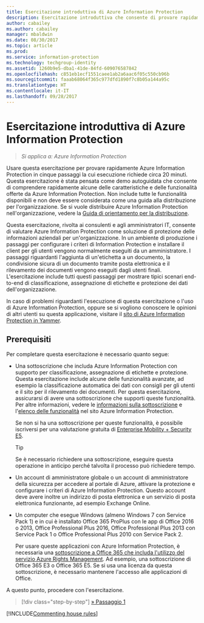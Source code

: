 ```yaml
---
title: Esercitazione introduttiva di Azure Information Protection
description: Esercitazione introduttiva che consente di provare rapidamente Microsoft Azure Information Protection nell'organizzazione. L'esecuzione dell'esercitazione richiede circa 20 minuti.
author: cabailey
ms.author: cabailey
manager: mbaldwin
ms.date: 08/30/2017
ms.topic: article
ms.prod: 
ms.service: information-protection
ms.technology: techgroup-identity
ms.assetid: 1260b9e5-dba1-41de-84fd-609076587842
ms.openlocfilehash: c851eb1ecf1551caee1ab2a6aac6f05c550cb96b
ms.sourcegitcommit: faaab68064f365c977dfd1890f7c8b05a144a95c
ms.translationtype: HT
ms.contentlocale: it-IT
ms.lasthandoff: 09/28/2017
---
```

# <a name="quick-start-tutorial-for-azure-information-protection"></a>Esercitazione introduttiva di Azure Information Protection 

>*Si applica a: Azure Information Protection*

Usare questa esercitazione per provare rapidamente Azure Information Protection in cinque passaggi la cui esecuzione richiede circa 20 minuti. Questa esercitazione è stata pensata come demo autoguidata che consente di comprendere rapidamente alcune delle caratteristiche e delle funzionalità offerte da Azure Information Protection. Non include tutte le funzionalità disponibili e non deve essere considerata come una guida alla distribuzione per l'organizzazione. Se si vuole distribuire Azure Information Protection nell'organizzazione, vedere la [Guida di orientamento per la distribuzione](../plan-design/deployment-roadmap.md). 

Questa esercitazione, rivolta ai consulenti e agli amministratori IT, consente di valutare Azure Information Protection come soluzione di protezione delle informazioni aziendali per un'organizzazione. In un ambiente di produzione i passaggi per configurare i criteri di Information Protection e installare il client per gli utenti vengono normalmente eseguiti da un amministratore. I passaggi riguardanti l'aggiunta di un'etichetta a un documento, la condivisione sicura di un documento tramite posta elettronica e il rilevamento dei documenti vengono eseguiti dagli utenti finali. L'esercitazione include tutti questi passaggi per mostrare tipici scenari end-to-end di classificazione, assegnazione di etichette e protezione dei dati dell'organizzazione. 

In caso di problemi riguardanti l'esecuzione di questa esercitazione o l'uso di Azure Information Protection, oppure se si vogliono conoscere le opinioni di altri utenti su questa applicazione, visitare il [sito di Azure Information Protection in Yammer](https://www.yammer.com/askipteam/#/threads/inGroup?type=in_group&feedId=8652489&view=all).

## <a name="prerequisites"></a>Prerequisiti 
Per completare questa esercitazione è necessario quanto segue:

- Una sottoscrizione che includa Azure Information Protection con supporto per classificazione, assegnazione di etichette e protezione. Questa esercitazione include alcune delle funzionalità avanzate, ad esempio la classificazione automatica dei dati con consigli per gli utenti e il sito per il rilevamento dei documenti. Per questa esercitazione, assicurarsi di avere una sottoscrizione che supporti queste funzionalità. Per altre informazioni, vedere le [informazioni sulla sottoscrizione](https://www.microsoft.com/cloud-platform/azure-information-protection-pricing) e l'[elenco delle funzionalità](https://www.microsoft.com/cloud-platform/azure-information-protection-features) nel sito Azure Information Protection.
    
    Se non si ha una sottoscrizione per queste funzionalità, è possibile iscriversi per una valutazione gratuita di [Enterprise Mobility + Security E5](https://portal.office.com/Signup/Signup.aspx?OfferId=87dd2714-d452-48a0-a809-d2f58c4f68b7).
    
  > [!TIP] 
  > Se è necessario richiedere una sottoscrizione, eseguire questa operazione in anticipo perché talvolta il processo può richiedere tempo.

- Un account di amministratore globale o un account di amministratore della sicurezza per accedere al portale di Azure, attivare la protezione e configurare i criteri di Azure Information Protection. Questo account deve avere inoltre un indirizzo di posta elettronica e un servizio di posta elettronica funzionante, ad esempio Exchange Online.

- Un computer che esegue Windows (almeno Windows 7 con Service Pack 1) e in cui è installato Office 365 ProPlus con le app di Office 2016 o 2013, Office Professional Plus 2016, Office Professional Plus 2013 con Service Pack 1 o Office Professional Plus 2010 con Service Pack 2. 
    
    Per usare queste applicazioni con Azure Information Protection, è necessaria una [sottoscrizione a Office 365 che includa l'utilizzo del servizio Azure Rights Management](http://download.microsoft.com/download/E/C/F/ECF42E71-4EC0-48FF-AA00-577AC14D5B5C/Azure_Information_Protection_licensing_datasheet_EN-US.pdf). Ad esempio, una sottoscrizione di Office 365 E3 o Office 365 E5. Se si usa una licenza da questa sottoscrizione, è necessario mantenere l'accesso alle applicazioni di Office.

A questo punto, procedere con l'esercitazione.

>[!div class="step-by-step"]
[&#187; Passaggio 1](infoprotect-tutorial-step1.md)

[!INCLUDE[Commenting house rules](../includes/houserules.md)]

